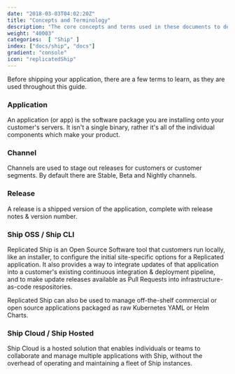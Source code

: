 ```yaml
---
date: "2018-03-03T04:02:20Z"
title: "Concepts and Terminology"
description: "The core concepts and terms used in these documents to describe the Replicated functionality."
weight: "40003"
categories:  [ "Ship" ]
index: ["docs/ship", "docs"]
gradient: "console"
icon: "replicatedShip"
---
```


Before shipping your application, there are a few terms to learn, as they are used throughout this guide.

### Application
An application (or app) is the software package you are installing onto your customer's servers. It isn't a single binary, rather it's all of the individual components which make your product.

### Channel
Channels are used to stage out releases for customers or customer segments. By default there are Stable, Beta and Nightly channels.

### Release
A release is a shipped version of the application, complete with release notes & version number.

### Ship OSS / Ship CLI

Replicated Ship is an Open Source Software tool that customers run locally, like an installer, to configure the initial site-specific options for a Replicated application. It also provides a way to integrate updates of that application into a customer's existing continuous integration & deployment pipeline, and to make update releases available as Pull Requests into infrastructure-as-code respositories.

Replicated Ship can also be used to manage off-the-shelf commercial or open source applications packaged as raw Kubernetes YAML or Helm Charts.

### Ship Cloud / Ship Hosted

Ship Cloud is a hosted solution that enables individuals or teams to collaborate and manage multiple applications with Ship, without the overhead of operating and maintaining a fleet of Ship instances.


